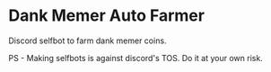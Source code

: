 # Dank Memer Auto Farmer

Discord selfbot to farm dank memer coins.

PS - Making selfbots is against discord's TOS. Do it at your own risk.